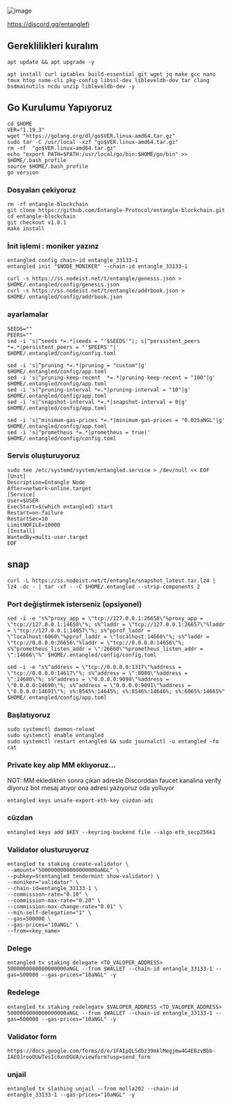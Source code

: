 ![image](https://github.com/molla202/Entangle/assets/91562185/e3546025-de57-498c-b68f-0d319a3d429f)



https://discord.gg/entanglefi
## Gereklilikleri kuralım
```
apt update && apt upgrade -y

apt install curl iptables build-essential git wget jq make gcc nano tmux htop nvme-cli pkg-config libssl-dev libleveldb-dev tar clang bsdmainutils ncdu unzip libleveldb-dev -y
```
## Go Kurulumu Yapıyoruz
```
cd $HOME
VER="1.19.3"
wget "https://golang.org/dl/go$VER.linux-amd64.tar.gz"
sudo tar -C /usr/local -xzf "go$VER.linux-amd64.tar.gz"
rm -rf  "go$VER.linux-amd64.tar.gz"
echo "export PATH=$PATH:/usr/local/go/bin:$HOME/go/bin" >> $HOME/.bash_profile
source $HOME/.bash_profile
go version
```

### Dosyaları çekiyoruz
```
rm -rf entangle-blockchain
git clone https://github.com/Entangle-Protocol/entangle-blockchain.git
cd entangle-blockchain
git checkout v1.0.1
make install
```

### İnit işlemi : moniker yazınz
```
entangled config chain-id entangle_33133-1
entangled init "$NODE_MONIKER" --chain-id entangle_33133-1
```
```
curl -s https://ss.nodeist.net/t/entangle/genesis.json > $HOME/.entangled/config/genesis.json
curl -s https://ss.nodeist.net/t/entangle/addrbook.json > $HOME/.entangled/config/addrbook.json
```
### ayarlamalar
```
SEEDS=""
PEERS=""
sed -i 's|^seeds *=.*|seeds = "'$SEEDS'"|; s|^persistent_peers *=.*|persistent_peers = "'$PEERS'"|' $HOME/.entangled/config/config.toml

sed -i 's|^pruning *=.*|pruning = "custom"|g' $HOME/.entangled/config/app.toml
sed -i 's|^pruning-keep-recent  *=.*|pruning-keep-recent = "100"|g' $HOME/.entangled/config/app.toml
sed -i 's|^pruning-interval *=.*|pruning-interval = "10"|g' $HOME/.entangled/config/app.toml
sed -i 's|^snapshot-interval *=.*|snapshot-interval = 0|g' $HOME/.entangled/config/app.toml

sed -i 's|^minimum-gas-prices *=.*|minimum-gas-prices = "0.025aNGL"|g' $HOME/.entangled/config/app.toml
sed -i 's|^prometheus *=.*|prometheus = true|' $HOME/.entangled/config/config.toml
```
### Servis oluşturuyoruz
```
sudo tee /etc/systemd/system/entangled.service > /dev/null << EOF
[Unit]
Description=Entangle Node
After=network-online.target
[Service]
User=$USER
ExecStart=$(which entangled) start
Restart=on-failure
RestartSec=10
LimitNOFILE=10000
[Install]
WantedBy=multi-user.target
EOF
```
## snap
```
curl -L https://ss.nodeist.net/t/entangle/snapshot_latest.tar.lz4 | lz4 -dc - | tar -xf - -C $HOME/.entangled --strip-components 2
```
### Port değiştirmek isterseniz (opsiyonel)
```
sed -i -e "s%^proxy_app = \"tcp://127.0.0.1:26658\"%proxy_app = \"tcp://127.0.0.1:14658\"%; s%^laddr = \"tcp://127.0.0.1:26657\"%laddr = \"tcp://127.0.0.1:14657\"%; s%^pprof_laddr = \"localhost:6060\"%pprof_laddr = \"localhost:14660\"%; s%^laddr = \"tcp://0.0.0.0:26656\"%laddr = \"tcp://0.0.0.0:14656\"%; s%^prometheus_listen_addr = \":26660\"%prometheus_listen_addr = \":14666\"%" $HOME/.entangled/config/config.toml

sed -i -e "s%^address = \"tcp://0.0.0.0:1317\"%address = \"tcp://0.0.0.0:14617\"%; s%^address = \":8080\"%address = \":14680\"%; s%^address = \"0.0.0.0:9090\"%address = \"0.0.0.0:14690\"%; s%^address = \"0.0.0.0:9091\"%address = \"0.0.0.0:14691\"%; s%:8545%:14645%; s%:8546%:14646%; s%:6065%:14665%" $HOME/.entangled/config/app.toml
```
### Başlatıyoruz
```
sudo systemctl daemon-reload
sudo systemctl enable entangled
sudo systemctl restart entangled && sudo journalctl -u entangled -fo cat
```
### Private key alıp MM eklıyoruz...
NOT: MM ekledikten sonra çıkan adresle Discorddan faucet kanalına verify diyoruz bot mesaj atıyor ona adresi yazıyoruz oda yolluyor
```
entangled keys unsafe-export-eth-key cüzdan-adı
```

### cüzdan
```
entangled keys add $KEY --keyring-backend file --algo eth_secp256k1
```
### Validator olusturuyoruz
```
entangled tx staking create-validator \
--amount="5000000000000000000aNGL" \
--pubkey=$(entangled tendermint show-validator) \
--moniker="validator" \
--chain-id=entangle_33133-1 \
--commission-rate="0.10" \
--commission-max-rate="0.20" \
--commission-max-change-rate="0.01" \
--min-self-delegation="1" \
--gas=500000 \
--gas-prices="10aNGL" \
--from=<key_name>
```
### Delege
```
entangled tx staking delegate <TO_VALOPER_ADDRESS> 5000000000000000000aNGL --from $WALLET --chain-id entangle_33133-1 --gas=500000 --gas-prices="10aNGL" -y
```
### Redelege
```
entangled tx staking redelegate $VALOPER_ADDRESS <TO_VALOPER_ADDRESS> 5000000000000000000aNGL --from $WALLET --chain-id entangle_33133-1 --gas=500000 --gas-prices="10aNGL" -y
```
### Validator form
```
https://docs.google.com/forms/d/e/1FAIpQLSdbz39mklMegjmw4G4EBzvBbb-IAEOJrooOUwTesIc6xnDGUA/viewform?usp=send_form
```
### unjail
```
entangled tx slashing unjail --from molla202 --chain-id entangle_33133-1 --gas-prices="10aNGL" -y
```
